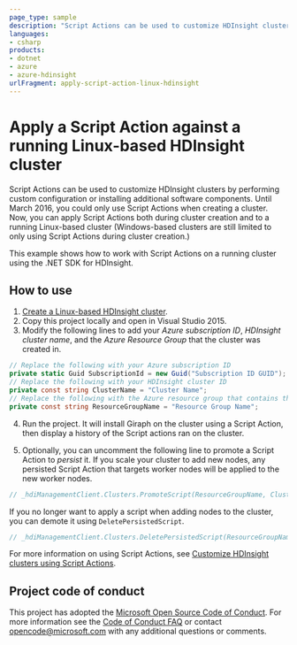 ```yaml
---
page_type: sample
description: "Script Actions can be used to customize HDInsight clusters by performing custom configuration or installing additional components."
languages:
- csharp
products:
- dotnet
- azure
- azure-hdinsight
urlFragment: apply-script-action-linux-hdinsight
---
```


# Apply a Script Action against a running Linux-based HDInsight cluster

Script Actions can be used to customize HDInsight clusters by performing custom configuration or installing additional software components. Until March 2016, you could only use Script Actions when creating a cluster. Now, you can apply Script Actions both during cluster creation and to a running Linux-based cluster (Windows-based clusters are still limited to only using Script Actions during cluster creation.)

This example shows how to work with Script Actions on a running cluster using the .NET SDK for HDInsight.

## How to use

1. [Create a Linux-based HDInsight cluster](https://docs.microsoft.com/azure/hdinsight/hdinsight-hadoop-provision-linux-clusters).
2. Copy this project locally and open in Visual Studio 2015.
3. Modify the following lines to add your *Azure subscription ID*, *HDInsight cluster name*, and the *Azure Resource Group* that the cluster was created in.
```csharp
// Replace the following with your Azure subscription ID    
private static Guid SubscriptionId = new Guid("Subscription ID GUID");
// Replace the following with your HDInsight cluster ID
private const string ClusterName = "Cluster Name";
// Replace the following with the Azure resource group that contains the cluster
private const string ResourceGroupName = "Resource Group Name";
```
4. Run the project. It will install Giraph on the cluster using a Script Action, then display a history of the Script actions ran on the cluster.

5. Optionally, you can uncomment the following line to promote a Script Action to *persist* it. If you scale your cluster to add new nodes, any persisted Script Action that targets worker nodes will be applied to the new worker nodes.
```csharp
// _hdiManagementClient.Clusters.PromoteScript(ResourceGroupName, ClusterName, <scriptexecutionid>);
```
If you no longer want to apply a script when adding nodes to the cluster, you can demote it using `DeletePersistedScript`.
```csharp
// _hdiManagementClient.Clusters.DeletePersistedScript(ResourceGroupName, ClusterName, "<scriptname>");
```
For more information on using Script Actions, see [Customize HDInsight clusters using Script Actions](https://azure.microsoft.com/documentation/articles/hdinsight-hadoop-customize-cluster-linux/).

## Project code of conduct

This project has adopted the [Microsoft Open Source Code of Conduct](https://opensource.microsoft.com/codeofconduct/). For more information see the [Code of Conduct FAQ](https://opensource.microsoft.com/codeofconduct/faq/) or contact [opencode@microsoft.com](mailto:opencode@microsoft.com) with any additional questions or comments.
